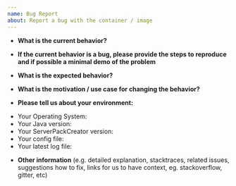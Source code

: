 ```yaml
---
name: Bug Report
about: Report a bug with the container / image
---
```


* **What is the current behavior?**



* **If the current behavior is a bug, please provide the steps to reproduce and if possible a minimal demo of the problem**



* **What is the expected behavior?**



* **What is the motivation / use case for changing the behavior?**



* **Please tell us about your environment:**
<!-- Failing to provide this information slows down reacting on your issue. Withholding this information may lead to us not being able to reproduce your problem to find the source of the problem. -->

- Your Operating System:
- Your Java version: 
- Your ServerPackCreator version:
- Your config file: <!-- Upload your config-file to https://gist.github.com/ --> 
- Your latest log file: <!-- Upload your log-file to https://gist.github.com/ -->

* **Other information** (e.g. detailed explanation, stacktraces, related issues, suggestions how to fix, links for us to have context, eg. stackoverflow, gitter, etc)

